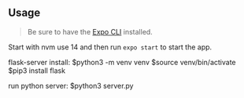 

## Usage

> Be sure to have the [Expo CLI](https://docs.expo.io/workflow/expo-cli/) installed.

Start with nvm use 14 and then run `expo start` to start the app.

flask-server install:
$python3 -m venv venv 
$source venv/bin/activate
$pip3 install flask

run python server:
$python3 server.py